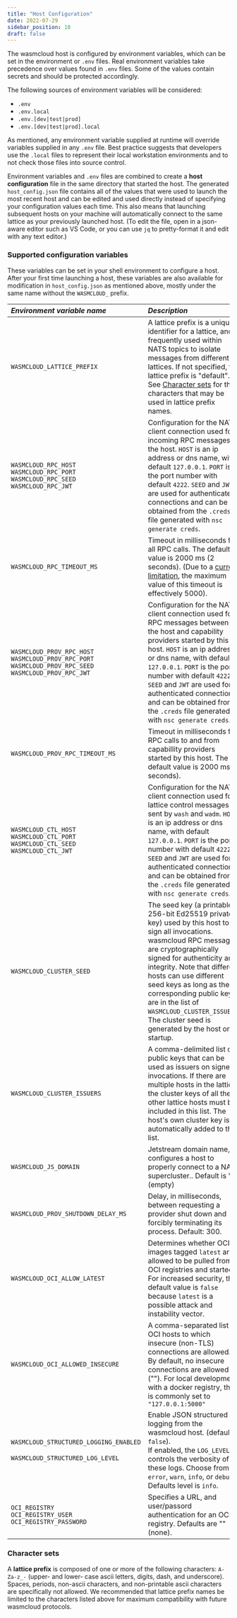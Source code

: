 ```yaml
---
title: "Host Configuration"
date: 2022-07-29
sidebar_position: 10
draft: false
---
```


The wasmcloud host is configured by environment variables, which can be set in the environment or `.env` files.
Real environment variables take precedence over values found in `.env` files.
Some of the values contain secrets and should be protected accordingly.

The following sources of environment variables will be considered:

- `.env`
- `.env.local`
- `.env.[dev|test|prod]`
- `.env.[dev|test|prod].local`

As mentioned, any environment variable supplied at runtime will override variables supplied in any `.env` file. Best practice suggests that developers use the `.local` files to represent their local workstation environments and to not check those files into source control.

Environment variables and `.env` files are combined to create a **host configuration** file in the same directory that started the host. The generated `host_config.json` file contains all of the values that were used to launch the most recent host and can be edited and used directly instead of specifying your configuration values each time. This also means that launching subsequent hosts on your machine will automatically connect to the same lattice as your previously launched host.
(To edit the file, open in a json-aware editor such as VS Code, or you can use `jq` to pretty-format it and edit with any text editor.)

### Supported configuration variables

These variables can be set in your shell environment to configure a host. After your first time launching a host, these variables are also available for modification in `host_config.json` as mentioned above, mostly under the same name without the `WASMCLOUD_` prefix.

| _Environment variable name_                                                                                        | _Description_                                                                                                                                                                                                                                                                                                                                                                                |
| :----------------------------------------------------------------------------------------------------------------- | :------------------------------------------------------------------------------------------------------------------------------------------------------------------------------------------------------------------------------------------------------------------------------------------------------------------------------------------------------------------------------------------- |
| `WASMCLOUD_LATTICE_PREFIX`                                                                                         | A lattice prefix is a unique identifier for a lattice, and is frequently used within NATS topics to isolate messages from different lattices. If not specified, the lattice prefix is "default". See [Character sets](../lattice-protocols/prefix/#character-sets) for the characters that may be used in lattice prefix names.                                                              |
| `WASMCLOUD_RPC_HOST`<br/>`WASMCLOUD_RPC_PORT`<br/>`WASMCLOUD_RPC_SEED`<br/>`WASMCLOUD_RPC_JWT`                     | Configuration for the NATS client connection used for incoming RPC messages to the host. `HOST` is an ip address or dns name, with default `127.0.0.1`. `PORT` is the port number with default `4222`. `SEED` and `JWT` are used for authenticated connections and can be obtained from the `.creds` file generated with `nsc generate creds`.                                               |
| `WASMCLOUD_RPC_TIMEOUT_MS`                                                                                         | Timeout in milliseconds for all RPC calls. The default value is 2000 ms (2 seconds). (Due to a [current limitation](https://github.com/wasmCloud/wasmcloud-otp/issues/397), the maximum value of this timeout is effectively 5000).                                                                                                                                                          |
| `WASMCLOUD_PROV_RPC_HOST`<br/>`WASMCLOUD_PROV_RPC_PORT`<br/>`WASMCLOUD_PROV_RPC_SEED`<br/>`WASMCLOUD_PROV_RPC_JWT` | Configuration for the NATS client connection used for RPC messages between the host and capability providers started by this host. `HOST` is an ip address or dns name, with default `127.0.0.1`. `PORT` is the port number with default `4222`. `SEED` and `JWT` are used for authenticated connections and can be obtained from the `.creds` file generated with `nsc generate creds`.     |
| `WASMCLOUD_PROV_RPC_TIMEOUT_MS`                                                                                    | Timeout in milliseconds for RPC calls to and from capabillity providers started by this host. The default value is 2000 ms (2 seconds).                                                                                                                                                                                                                                                      |
| `WASMCLOUD_CTL_HOST`<br/>`WASMCLOUD_CTL_PORT`<br/>`WASMCLOUD_CTL_SEED`<br/>`WASMCLOUD_CTL_JWT`                     | Configuration for the NATS client connection used for lattice control messages sent by `wash` and `wadm`. `HOST` is an ip address or dns name, with default `127.0.0.1`. `PORT` is the port number with default `4222`. `SEED` and `JWT` are used for authenticated connections and can be obtained from the `.creds` file generated with `nsc generate creds`.                              |
| `WASMCLOUD_CLUSTER_SEED`                                                                                           | The seed key (a printable 256-bit Ed25519 private key) used by this host to sign all invocations. wasmcloud RPC messages are cryptographically signed for authenticity and integrity. Note that different hosts can use different seed keys as long as their corresponding public keys are in the list of `WASMCLOUD_CLUSTER_ISSUERS`. The cluster seed is generated by the host on startup. |
| `WASMCLOUD_CLUSTER_ISSUERS`                                                                                        | A comma-delimited list of public keys that can be used as issuers on signed invocations. If there are multiple hosts in the lattice, the cluster keys of all the other lattice hosts must be included in this list. The host's own cluster key is automatically added to this list.                                                                                                          |
| `WASMCLOUD_JS_DOMAIN`                                                                                              | Jetstream domain name, configures a host to properly connect to a NATS supercluster.. Default is "" (empty)                                                                                                                                                                                                                                                                                  |
| `WASMCLOUD_PROV_SHUTDOWN_DELAY_MS`                                                                                 | Delay, in milliseconds, between requesting a provider shut down and forcibly terminating its process. Default: 300.                                                                                                                                                                                                                                                                          |
| `WASMCLOUD_OCI_ALLOW_LATEST`                                                                                       | Determines whether OCI images tagged `latest` are allowed to be pulled from OCI registries and started. For increased security, the default value is `false` because `latest` is a possible attack and instability vector.                                                                                                                                                                   |
| `WASMCLOUD_OCI_ALLOWED_INSECURE`                                                                                   | A comma-separated list of OCI hosts to which insecure (non-TLS) connections are allowed. By default, no insecure connections are allowed (""). For local development with a docker registry, this is commonly set to `"127.0.0.1:5000"`                                                                                                                                                      |
| `WASMCLOUD_STRUCTURED_LOGGING_ENABLED` <br/><br/> `WASMCLOUD_STRUCTURED_LOG_LEVEL`                                 | Enable JSON structured logging from the wasmcloud host. (default `false`). <br/>If enabled, the `LOG_LEVEL` controls the verbosity of these logs. Choose from `error`, `warn`, `info`, or `debug`. Defaults level is `info`.                                                                                                                                                                 |
| `OCI_REGISTRY` <br/> `OCI_REGISTRY_USER` <br/> `OCI_REGISTRY_PASSWORD`                                             | Specifies a URL, and user/passord authentication for an OCI registry. Defaults are "" (none).                                                                                                                                                                                                                                                                                                |

### Character sets

A **lattice prefix** is composed of one or more of the following characters: `A-Za-z_-` (upper- and lower- case ascii letters, digits, dash, and underscore). Spaces, periods, non-ascii characters, and non-printable ascii characters are specifically not allowed.
We recommended that lattice prefix names be limited to the characters listed above for maximum compatibility with future wasmcloud protocols.

